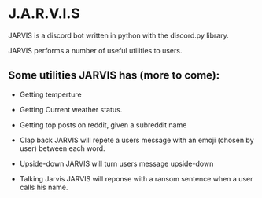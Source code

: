 # J.A.R.V.I.S
JARVIS is a discord bot written in python with the discord.py library.

JARVIS performs a number of useful utilities to users.

## Some utilities JARVIS has (more to come):
  
  * Getting temperture 
  
  * Getting Current weather status.
  
  * Getting top posts on reddit, given a subreddit name

  * Clap back
  JARVIS will repete a users message with an emoji (chosen by user) between each word.
  
  * Upside-down
  JARVIS will turn users message upside-down
  
  * Talking Jarvis
  JARVIS will reponse with a ransom sentence when a user calls his name.
